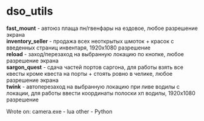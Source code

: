 # dso_utils
<b>fast_mount</b> - автоюз плаща пн/гвенфары на ездовое, любое разрешение экрана <BR>
<b>inventory_seller</b> - продажа всех неоткрытых шмоток + красок с введенных страниц инвентаря, 1920x1080 разрешение <BR>
<b>reload</b> - заход/перезаход на выбранную локацию по кнопке, любое разрешение экрана <BR>
<b>sargon_quest</b> - сдача частей портов саргона, для работы взять все квесты кроме квеста на порты + стоять ровно в челике, любое разрешение экрана <BR>
<b>twink</b> - автоперезаход на выбранную локацию при ливе водилы с локации, для работы ввести координаты полоски хп водилы, 1920x1080 разрешение <BR>

Wrote on:
camera.exe - lua
other - Python
